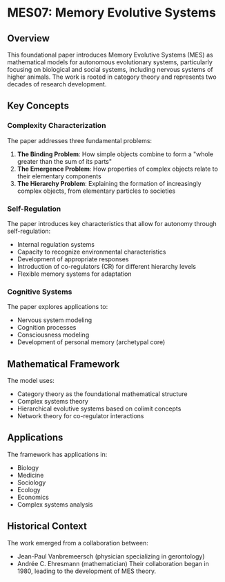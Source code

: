 # MES07: Memory Evolutive Systems

## Overview
This foundational paper introduces Memory Evolutive Systems (MES) as mathematical models for autonomous evolutionary systems, particularly focusing on biological and social systems, including nervous systems of higher animals. The work is rooted in category theory and represents two decades of research development.

## Key Concepts

### Complexity Characterization
The paper addresses three fundamental problems:
1. **The Binding Problem**: How simple objects combine to form a "whole greater than the sum of its parts"
2. **The Emergence Problem**: How properties of complex objects relate to their elementary components
3. **The Hierarchy Problem**: Explaining the formation of increasingly complex objects, from elementary particles to societies

### Self-Regulation
The paper introduces key characteristics that allow for autonomy through self-regulation:
- Internal regulation systems
- Capacity to recognize environmental characteristics
- Development of appropriate responses
- Introduction of co-regulators (CR) for different hierarchy levels
- Flexible memory systems for adaptation

### Cognitive Systems
The paper explores applications to:
- Nervous system modeling
- Cognition processes
- Consciousness modeling
- Development of personal memory (archetypal core)

## Mathematical Framework
The model uses:
- Category theory as the foundational mathematical structure
- Complex systems theory
- Hierarchical evolutive systems based on colimit concepts
- Network theory for co-regulator interactions

## Applications
The framework has applications in:
- Biology
- Medicine
- Sociology
- Ecology
- Economics
- Complex systems analysis

## Historical Context
The work emerged from a collaboration between:
- Jean-Paul Vanbremeersch (physician specializing in gerontology)
- Andrée C. Ehresmann (mathematician)
Their collaboration began in 1980, leading to the development of MES theory. 